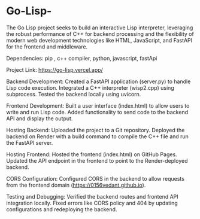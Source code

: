 # Go-Lisp-
The Go Lisp project seeks to build an interactive Lisp interpreter, leveraging the robust performance of C++ for backend processing and the flexibility of modern web development technologies like HTML, JavaScript, and FastAPI for the frontend and middleware. 

Dependencies:
pip , c++ compiler, python, javascript, fastApi

Project Link: https://go-lisp.vercel.app/

Backend Development:
Created a FastAPI application (server.py) to handle Lisp code execution.
Integrated a C++ interpreter (wisp2.cpp) using subprocess.
Tested the backend locally using uvicorn.

Frontend Development:
Built a user interface (index.html) to allow users to write and run Lisp code.
Added functionality to send code to the backend API and display the output.

Hosting Backend:
Uploaded the project to a Git repository.
Deployed the backend on Render with a build command to compile the C++ file and run the FastAPI server.

Hosting Frontend:
Hosted the frontend (index.html) on GitHub Pages.
Updated the API endpoint in the frontend to point to the Render-deployed backend.

CORS Configuration:
Configured CORS in the backend to allow requests from the frontend domain (https://0156vedant.github.io).

Testing and Debugging:
Verified the backend routes and frontend API integration locally.
Fixed errors like CORS policy and 404 by updating configurations and redeploying the backend.
